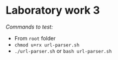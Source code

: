 # Laboratory work 3

_Commands to test:_  
* From `root` folder
* `chmod u+rx url-parser.sh`
* `./url-parser.sh` or `bash url-parser.sh`

